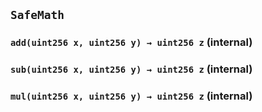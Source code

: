 ## `SafeMath`






### `add(uint256 x, uint256 y) → uint256 z` (internal)





### `sub(uint256 x, uint256 y) → uint256 z` (internal)





### `mul(uint256 x, uint256 y) → uint256 z` (internal)






